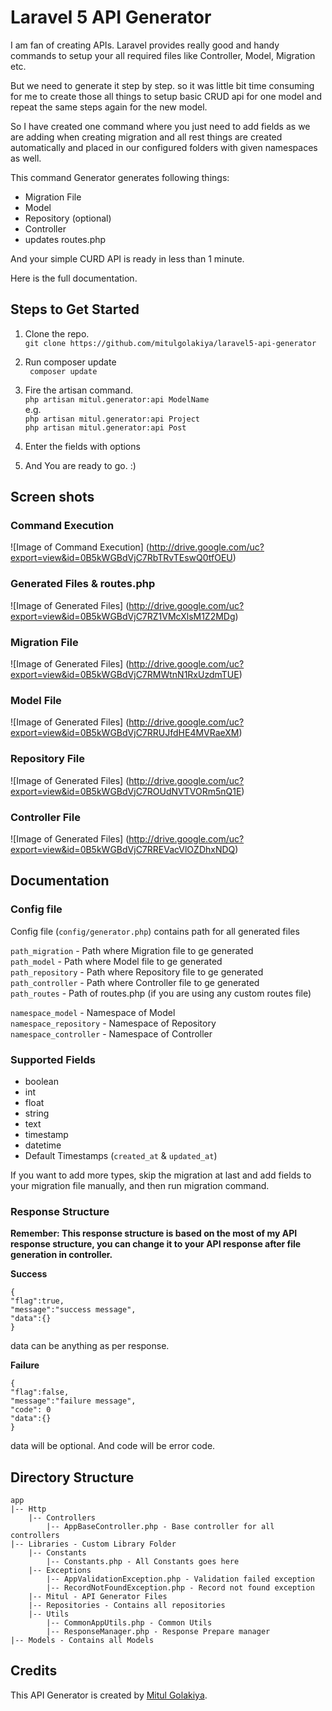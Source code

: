 Laravel 5 API Generator
=======================

I am fan of creating APIs. Laravel provides really good and handy commands to setup your all required files like Controller, Model, Migration etc.

But we need to generate it step by step. so it was little bit time consuming for me to create those all things to setup basic CRUD api for one model and repeat the same steps again for the new model.

So I have created one command where you just need to add fields as we are adding when creating migration and all rest things are created automatically and placed in our configured folders with given namespaces as well.

This command Generator generates following things:
  - Migration File
  - Model
  - Repository (optional)
  - Controller
  - updates routes.php

And your simple CURD API is ready in less than 1 minute.

Here is the full documentation.

Steps to Get Started
----------------------

1. Clone the repo.<br>
    ```git clone https://github.com/mitulgolakiya/laravel5-api-generator```

2. Run composer update<br>
    ``` composer update```
    
3. Fire the artisan command.<br>
    ```php artisan mitul.generator:api ModelName```<br>
    e.g.<br>
        ```php artisan mitul.generator:api Project```<br>
        ```php artisan mitul.generator:api Post```<br>
 
4. Enter the fields with options

5. And You are ready to go. :)


Screen shots
------------

### Command Execution
![Image of Command Execution]
(http://drive.google.com/uc?export=view&id=0B5kWGBdVjC7RbTRvTEswQ0tfOEU)

### Generated Files & routes.php
![Image of Generated Files]
(http://drive.google.com/uc?export=view&id=0B5kWGBdVjC7RZ1VMcXlsM1Z2MDg)

### Migration File
![Image of Generated Files]
(http://drive.google.com/uc?export=view&id=0B5kWGBdVjC7RMWtnN1RxUzdmTUE)

### Model File
![Image of Generated Files]
(http://drive.google.com/uc?export=view&id=0B5kWGBdVjC7RRUJfdHE4MVRaeXM)

### Repository File
![Image of Generated Files]
(http://drive.google.com/uc?export=view&id=0B5kWGBdVjC7ROUdNVTVORm5nQ1E)

### Controller File
![Image of Generated Files]
(http://drive.google.com/uc?export=view&id=0B5kWGBdVjC7RREVacVlOZDhxNDQ)


Documentation
--------------

### Config file

Config file (```config/generator.php```) contains path for all generated files

```path_migration``` - Path where Migration file to ge generated<br>
```path_model``` - Path where Model file to ge generated<br>
```path_repository``` - Path where Repository file to ge generated<br>
```path_controller``` - Path where Controller file to ge generated<br>
```path_routes``` - Path of routes.php (if you are using any custom routes file)<br>

```namespace_model``` - Namespace of Model<br>
```namespace_repository``` - Namespace of Repository<br>
```namespace_controller``` - Namespace of Controller<br>


### Supported Fields

 * boolean
 * int
 * float
 * string
 * text
 * timestamp
 * datetime
 * Default Timestamps (```created_at``` & ```updated_at```)
 
If you want to add more types, skip the migration at last and add fields to your migration file manually, and then run migration command. 

### Response Structure
 
**Remember: This response structure is based on the most of my API response structure, you can change it to your API response after file generation in controller.**
 
**Success**

```
{
"flag":true,
"message":"success message",
"data":{}
}
```

data can be anything as per response.

**Failure**

```
{
"flag":false,
"message":"failure message",
"code": 0
"data":{}
}
```

data will be optional. And code will be error code.


Directory Structure
--------------------

```
app
|-- Http
    |-- Controllers
        |-- AppBaseController.php - Base controller for all controllers
|-- Libraries - Custom Library Folder
    |-- Constants
        |-- Constants.php - All Constants goes here
    |-- Exceptions
        |-- AppValidationException.php - Validation failed exception
        |-- RecordNotFoundException.php - Record not found exception
    |-- Mitul - API Generator Files
    |-- Repositories - Contains all repositories
    |-- Utils
        |-- CommonAppUtils.php - Common Utils
        |-- ResponseManager.php - Response Prepare manager
|-- Models - Contains all Models
```

Credits
--------

This API Generator is created by [Mitul Golakiya](https://github.com/mitulgolakiya).